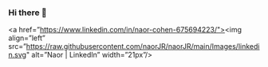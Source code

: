 ### Hi there 👋

<a href=”https://www.linkedin.com/in/naor-cohen-675694223/"><img align=”left” src=”https://raw.githubusercontent.com/naorJR/naorJR/main/Images/linkedin.svg" alt=”Naor | LinkedIn” width=”21px”/></a>

<!--
**naorJR/naorJR** is a ✨ _special_ ✨ repository because its `README.md` (this file) appears on your GitHub profile.

Here are some ideas to get you started:

- 🔭 I’m currently working on find a new job as computer enginner
- 🌱 I’m currently learning ...
- 👯 I’m looking to collaborate on ...
- 🤔 I’m looking for help with ...
- 💬 Ask me about ...
- 📫 How to reach me: ...
- 😄 Pronouns: ...
- ⚡ Fun fact: ...
-->
